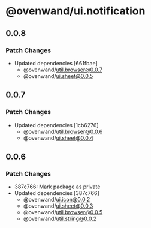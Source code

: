 # @ovenwand/ui.notification

## 0.0.8

### Patch Changes

- Updated dependencies [661fbae]
  - @ovenwand/util.browser@0.0.7
  - @ovenwand/ui.sheet@0.0.5

## 0.0.7

### Patch Changes

- Updated dependencies [1cb6276]
  - @ovenwand/util.browser@0.0.6
  - @ovenwand/ui.sheet@0.0.4

## 0.0.6

### Patch Changes

- 387c766: Mark package as private
- Updated dependencies [387c766]
  - @ovenwand/ui.icon@0.0.2
  - @ovenwand/ui.sheet@0.0.3
  - @ovenwand/util.browser@0.0.5
  - @ovenwand/util.string@0.0.2

